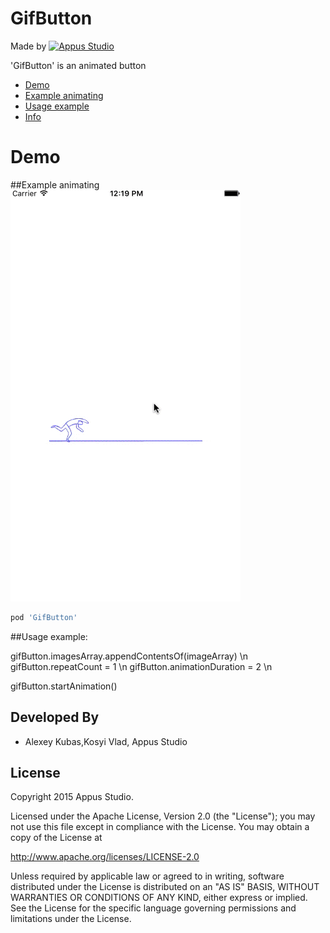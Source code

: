 # GifButton

Made by [![Appus Studio](https://github.com/appus-studio/Appus-Splash/blob/master/image/logo.png)](http://appus.pro)

'GifButton' is an animated button

* [Demo](#demo)
* [Example animating](#example-animating)
* [Usage example](#usage-example)
* [Info](#info)

# Demo
##Example animating
![](https://raw.githubusercontent.com/alexey-kubas-appus/GifButton/master/Resources/demo.gif)

```Ruby
pod 'GifButton'
```

##Usage example:

gifButton.imagesArray.appendContentsOf(imageArray) \n
gifButton.repeatCount = 1 \n
gifButton.animationDuration = 2 \n

gifButton.startAnimation()

Developed By
------------

* Alexey Kubas,Kosyi Vlad, Appus Studio

License
--------

Copyright 2015 Appus Studio.

Licensed under the Apache License, Version 2.0 (the "License");
you may not use this file except in compliance with the License.
You may obtain a copy of the License at

http://www.apache.org/licenses/LICENSE-2.0

Unless required by applicable law or agreed to in writing, software
distributed under the License is distributed on an "AS IS" BASIS,
WITHOUT WARRANTIES OR CONDITIONS OF ANY KIND, either express or implied.
See the License for the specific language governing permissions and
limitations under the License.
